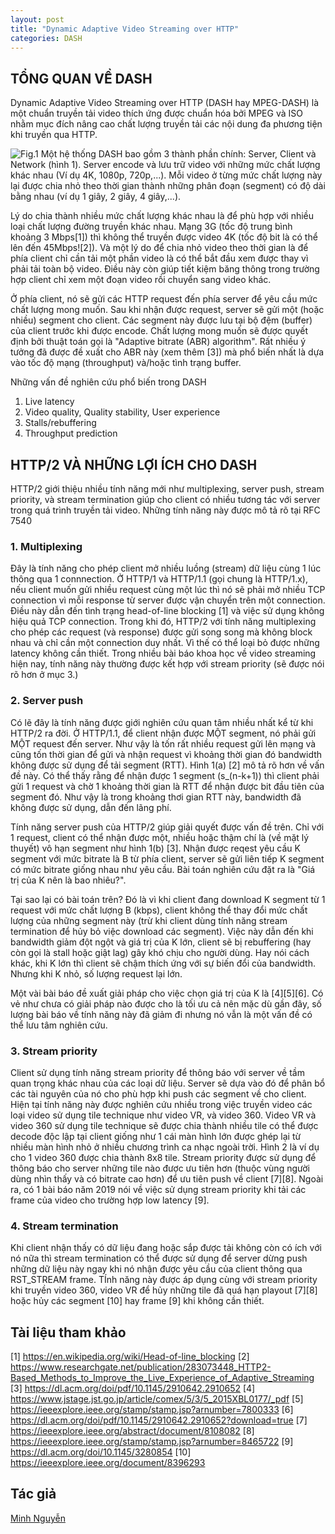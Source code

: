```yaml
---
layout: post
title: "Dynamic Adaptive Video Streaming over HTTP"
categories: DASH
---
```

## TỔNG QUAN VỀ DASH 
Dynamic Adaptive Video Streaming over HTTP (DASH hay MPEG-DASH) là một chuẩn truyền tải video thích ứng được chuẩn hóa bởi MPEG và ISO nhằm mục đích nâng cao chất lượng truyền tải các nội dung đa phương tiện khi truyền qua HTTP.

![Fig.1](https://scontent-sjc3-1.xx.fbcdn.net/v/t1.0-9/82877387_3187842987912388_4347115985749147648_n.jpg?_nc_cat=108&_nc_sid=825194&_nc_ohc=n1ijKWh6RBAAX98D8Gq&_nc_ht=scontent-sjc3-1.xx&oh=3c43dd536eea8fac6175d96930c53f1d&oe=5F29BE26)
Một hệ thống DASH bao gồm 3 thành phần chính: Server, Client và Network (hình 1).
Server encode và lưu trữ video với những mức chất lượng khác nhau (Ví dụ 4K, 1080p, 720p,...). Mỗi video ở từng mức chất lượng này lại được chia nhỏ theo thời gian thành những phân đoạn (segment) có độ dài bằng nhau (ví dụ 1 giây, 2 giây, 4 giây,...).

Lý do chia thành nhiều mức chất lượng khác nhau là để phù hợp với nhiều loại chất lượng đường truyền khác nhau. Mạng 3G (tốc độ trung bình khoảng 3 Mbps[1]) thì không thể truyền được video 4K (tốc độ bit là có thể lên đến 45Mbps![2]). Và một lý do để chia nhỏ video theo thời gian là để phía client chỉ cần tải một phần video là có thể bắt đầu xem được thay vì phải tải toàn bộ video. Điều này còn giúp tiết kiệm băng thông trong trường hợp client chỉ xem một đoạn video rồi chuyển sang video khác.

Ở phía client, nó sẽ gửi các HTTP request đến phía server để yêu cầu mức chất lượng mong muốn. Sau khi nhận được request, server sẽ gửi một (hoặc nhiều) segment cho client. Các segment này được lưu tại bộ đệm (buffer) của client trước khi được encode. Chất lượng mong muốn sẽ được quyết định bởi thuật toán gọi là "Adaptive bitrate (ABR) algorithm". Rất nhiều ý tưởng đã được đề xuất cho ABR này (xem thêm [3]) mà phổ biến nhất là dựa vào tốc độ mạng (throughput) và/hoặc tình trạng buffer.

Những vấn đề nghiên cứu phổ biến trong DASH
1. Live latency
2. Video quality, Quality stability, User experience
3. Stalls/rebuffering
4. Throughput prediction


## HTTP/2 VÀ NHỮNG LỢI ÍCH CHO DASH 

HTTP/2 giới thiệu nhiều tính năng mới như multiplexing, server push, stream priority, và stream termination giúp cho client có nhiều tương tác với server trong quá trình truyền tải video. Những tính năng này được mô tả rõ tại RFC 7540

### 1. Multiplexing
Đây là tính năng cho phép client mở nhiều luồng (stream) dữ liệu cùng 1 lúc thông qua 1 connnection. Ở HTTP/1 và HTTP/1.1 (gọi chung là HTTP/1.x), nếu client muốn gửi nhiều request cùng một lúc thì nó sẽ phải mở nhiều TCP connection vì mỗi response từ server được vận chuyển trên một connection. Điều này dẫn đến tình trạng head-of-line blocking [1] và việc sử dụng không hiệu quả TCP connection.
Trong khi đó, HTTP/2 với tính năng multiplexing cho phép các request (và response) được gửi song song mà không block nhau và chỉ cần một connection duy nhất. Vì thế có thể loại bỏ được những latency không cần thiết.
Trong nhiều bài báo khoa học về video streaming hiện nay, tính năng này thường được kết hợp với stream priority (sẽ được nói rõ hơn ở mục 3.)

### 2. Server push
Có lẽ đây là tính năng được giới nghiên cứu quan tâm nhiều nhất kể từ khi HTTP/2 ra đời. Ở HTTP/1.1, để client nhận được MỘT segment, nó phải gửi MỘT request đến server. Như vậy là tốn rất nhiều request gửi lên mạng và cũng tốn thời gian để gửi và nhận request vì khoảng thời gian đó bandwidth không được sử dụng để tải segment (RTT). Hình 1(a) [2] mô tả rõ hơn về vấn đề này. Có thể thấy rằng để nhận được 1 segment (s_(n-k+1)) thì client phải gửi 1 request và chờ 1 khoảng thời gian là RTT để nhận được bit đầu tiên của segment đó. Như vậy là trong khoảng thơi gian RTT này, bandwidth đã không được sử dụng, dẫn đến lãng phí.

Tính năng server push của HTTP/2 giúp giải quyết được vấn đề trên. Chỉ với 1 request, client có thể nhận được một, nhiều hoặc thậm chí là (về mặt lý thuyết) vô hạn segment như hình 1(b) [3]. Nhận được reqest yêu cầu K segment với mức bitrate là B từ phía client, server sẽ gửi liên tiếp K segment có mức bitrate giống nhau như yêu cầu. Bài toán nghiên cứu đặt ra là "Giá trị của K nên là bao nhiêu?".

Tại sao lại có bài toán trên? Đó là vì khi client đang download K segment từ 1 request với mức chất lượng B (kbps), client không thể thay đổi mức chất lượng của những segment này (trừ khi client dùng tính năng stream termination để hủy bỏ việc download các segment). Việc này dẫn đến khi bandwidth giảm đột ngột và giá trị của K lớn, client sẽ bị rebuffering (hay còn gọi là stall hoặc giật lag) gây khó chịu cho người dùng. Hay nói cách khác, khi K lớn thì client sẽ chậm thích ứng với sự biến đổi của bandwidth. Nhưng khi K nhỏ, số lượng request lại lớn.

Một vài bài báo đề xuất giải pháp cho việc chọn giá trị của K là [4][5][6]. Có vẻ như chưa có giải pháp nào được cho là tối ưu cả nên mặc dù gần đây, số lượng bài báo về tính năng này đã giảm đi nhưng nó vẫn là một vấn đề có thể lưu tâm nghiên cứu.

### 3. Stream priority
Client sử dụng tính năng stream priority để thông báo với server về tầm quan trọng khác nhau của các loại dữ liệu. Server sẽ dựa vào đó để phân bổ các tài nguyên của nó cho phù hợp khi push các segment về cho client. Hiện tại tính năng này được nghiên cứu nhiều trong việc truyền video các loại video sử dụng tile technique như video VR, và video 360. Video VR và video 360 sử dụng tile technique sẽ được chia thành nhiều tile có thể được decode độc lập tại client giống như 1 cái màn hình lớn được ghép lại từ nhiều màn hình nhỏ ở nhiều chương trình ca nhạc ngoài trời. Hình 2 là ví dụ cho 1 video 360 được chia thành 8x8 tile. Stream priority được sử dụng để thông báo cho server những tile nào được ưu tiên hơn (thuộc vùng người dùng nhìn thấy và có bitrate cao hơn) để ưu tiên push về client [7][8]. Ngoài ra, có 1 bài báo năm 2019 nói về việc sử dụng stream priority khi tải các frame của video cho trường hợp low latency [9].

### 4. Stream termination
Khi client nhận thấy có dữ liệu đang hoặc sắp được tải không còn có ích với nó nữa thì stream termination có thể được sử dụng để server dừng push những dữ liệu này ngay khi nó nhận được yêu cầu của client thông qua RST_STREAM frame.
TÍnh năng này được áp dụng cùng với stream priority khi truyền video 360, video VR để hủy những tile đã quá hạn playout [7][8] hoặc hủy các segment [10] hay frame [9] khi không cần thiết.

## Tài liệu tham khảo
[1] https://en.wikipedia.org/wiki/Head-of-line_blocking
[2] https://www.researchgate.net/publication/283073448_HTTP2-Based_Methods_to_Improve_the_Live_Experience_of_Adaptive_Streaming
[3] https://dl.acm.org/doi/pdf/10.1145/2910642.2910652
[4] https://www.jstage.jst.go.jp/article/comex/5/3/5_2015XBL0177/_pdf
[5] https://ieeexplore.ieee.org/stamp/stamp.jsp?arnumber=7800333
[6] https://dl.acm.org/doi/pdf/10.1145/2910642.2910652?download=true
[7] https://ieeexplore.ieee.org/abstract/document/8108082
[8] https://ieeexplore.ieee.org/stamp/stamp.jsp?arnumber=8465722
[9] https://dl.acm.org/doi/10.1145/3280854
[10] https://ieeexplore.ieee.org/document/8396293


## Tác giả
[Minh Nguyễn](https://www.facebook.com/minhimo)

